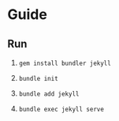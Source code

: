 # Guide

## Run

1. ```gem install bundler jekyll```

2. ```bundle init```

3. ```bundle add jekyll```

4. ```bundle exec jekyll serve```